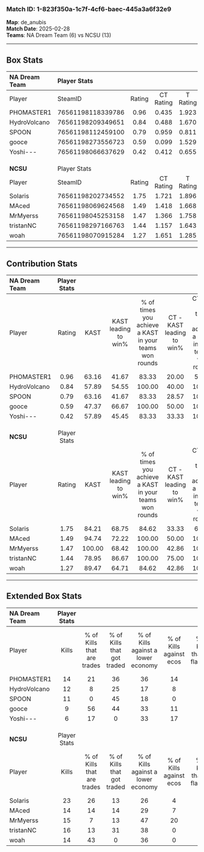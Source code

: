 ### Match ID: 1-823f350a-1c7f-4cf6-baec-445a3a6f32e9  
**Map**: de_anubis  
**Match Date**: 2025-02-28  
**Teams**: NA Dream Team (6) vs NCSU (13)  

---  

## Box Stats  

| **NA Dream Team** | Player Stats      |        |           |          |        |       |       |         |        |      |     |
| :- | :- | :-: | :-: | :-: | :-: | :-: | :-: | :-: | :-: | :-: | :-: |
| Player            | SteamID           | Rating | CT Rating | T Rating |  KAST  |  ADR  | Kills | Assists | Deaths | K/D  | HS% |
| PHOMASTER1        | 76561198118339786 |  0.96  |   0.435   |  1.923   | 63.16  | 78.7  |  14   |    4    |   17   | 0.82 | 64  |
| HydroVolcano      | 76561198209349651 |  0.84  |   0.488   |  1.670   | 57.89  | 68.7  |  12   |    2    |   15   | 0.80 | 50  |
| SPOON             | 76561198112459100 |  0.79  |   0.959   |  0.811   | 63.16  | 70.3  |  11   |    4    |   17   | 0.65 | 63  |
| gooce             | 76561198273556723 |  0.59  |   0.099   |  1.529   | 47.37  | 57.2  |   9   |    3    |   15   | 0.60 | 33  |
| Yoshi---          | 76561198066637629 |  0.42  |   0.412   |  0.655   | 57.89  | 45.0  |   6   |    4    |   18   | 0.33 | 16  |
|                   |                   |        |           |          |        |       |       |         |        |      |     |
|                   |                   |        |           |          |        |       |       |         |        |      |     |
|                   |                   |        |           |          |        |       |       |         |        |      |     |
| **NCSU**          | Player Stats      |        |           |          |        |       |       |         |        |      |     |
| Player            | SteamID           | Rating | CT Rating | T Rating |  KAST  |  ADR  | Kills | Assists | Deaths | K/D  | HS% |
| SoIaris           | 76561198202734552 |  1.75  |   1.721   |  1.896   | 84.21  | 109.6 |  23   |    2    |   12   | 1.92 | 34  |
| MAced             | 76561198069624568 |  1.49  |   1.418   |  1.668   | 94.74  | 88.8  |  14   |    8    |   8    | 1.75 | 50  |
| MrMyerss          | 76561198045253158 |  1.47  |   1.366   |  1.758   | 100.00 | 85.4  |  15   |   12    |   12   | 1.25 | 40  |
| tristanNC         | 76561198297166763 |  1.44  |   1.157   |  1.643   | 78.95  | 96.3  |  16   |    8    |   10   | 1.60 | 43  |
| woah              | 76561198070915284 |  1.27  |   1.651   |  1.285   | 89.47  | 58.7  |  14   |    3    |   10   | 1.40 | 42  |
---  

## Contribution Stats  

| **NA Dream Team** | Player Stats |        |                      |                                                        |                           |                                                             |                          |                                                            |
| :- | :-: | :-: | :-: | :-: | :-: | :-: | :-: | :-: |
| Player            |    Rating    |  KAST  | KAST leading to win% | % of times you achieve a KAST in your teams won rounds | CT - KAST leading to win% | CT - % of times you achieve a KAST in your teams won rounds | T - KAST leading to win% | T - % of times you achieve a KAST in your teams won rounds |
| PHOMASTER1        |     0.96     | 63.16  |        41.67         |                         83.33                          |           20.00           |                            50.00                            |          57.14           |                           100.00                           |
| HydroVolcano      |     0.84     | 57.89  |        54.55         |                         100.00                         |           40.00           |                           100.00                            |          66.67           |                           100.00                           |
| SPOON             |     0.79     | 63.16  |        41.67         |                         83.33                          |           28.57           |                           100.00                            |          60.00           |                           75.00                            |
| gooce             |     0.59     | 47.37  |        66.67         |                         100.00                         |           50.00           |                           100.00                            |          80.00           |                           100.00                           |
| Yoshi---          |     0.42     | 57.89  |        45.45         |                         83.33                          |           33.33           |                           100.00                            |          60.00           |                           75.00                            |
|                   |              |        |                      |                                                        |                           |                                                             |                          |                                                            |
|                   |              |        |                      |                                                        |                           |                                                             |                          |                                                            |
|                   |              |        |                      |                                                        |                           |                                                             |                          |                                                            |
| **NCSU**          | Player Stats |        |                      |                                                        |                           |                                                             |                          |                                                            |
| Player            |    Rating    |  KAST  | KAST leading to win% | % of times you achieve a KAST in your teams won rounds | CT - KAST leading to win% | CT - % of times you achieve a KAST in your teams won rounds | T - KAST leading to win% | T - % of times you achieve a KAST in your teams won rounds |
| SoIaris           |     1.75     | 84.21  |        68.75         |                         84.62                          |           33.33           |                            66.67                            |          90.00           |                           90.00                            |
| MAced             |     1.49     | 94.74  |        72.22         |                         100.00                         |           50.00           |                           100.00                            |          83.33           |                           100.00                           |
| MrMyerss          |     1.47     | 100.00 |        68.42         |                         100.00                         |           42.86           |                           100.00                            |          83.33           |                           100.00                           |
| tristanNC         |     1.44     | 78.95  |        86.67         |                         100.00                         |           75.00           |                           100.00                            |          90.91           |                           100.00                           |
| woah              |     1.27     | 89.47  |        64.71         |                         84.62                          |           42.86           |                           100.00                            |          80.00           |                           80.00                            |
---  

## Extended Box Stats  

| **NA Dream Team** | Player Stats |                            |                            |                                    |                         |                              |                                 |        |                             |                                     |                          |                               |                            |
| :- | :-: | :-: | :-: | :-: | :-: | :-: | :-: | :-: | :-: | :-: | :-: | :-: | :-: |
| Player            |    Kills     | % of Kills that are trades | % of Kills that got traded | % of Kills against a lower economy | % of Kills against ecos | % of Kills that are flawless | % of Kills that are close duels | Deaths | % of Deaths that get traded | % of Deaths against a lower economy | % of Deaths against ecos | % of Deaths that are flawless | % of Deaths that are close |
| PHOMASTER1        |      14      |             21             |             36             |                 36                 |           14            |              64              |                7                |   17   |              6              |                 18                  |            0             |              71               |             0              |
| HydroVolcano      |      12      |             8              |             25             |                 17                 |            8            |              75              |                0                |   15   |             20              |                 20                  |            7             |              53               |             0              |
| SPOON             |      11      |             0              |             45             |                 18                 |            0            |              64              |                0                |   17   |             24              |                 24                  |            6             |              65               |             6              |
| gooce             |      9       |             56             |             44             |                 33                 |           11            |              56              |                0                |   15   |              7              |                 20                  |            7             |              73               |             7              |
| Yoshi---          |      6       |             17             |             0              |                 33                 |           17            |              50              |                0                |   18   |             17              |                 22                  |            6             |              83               |             0              |
|                   |              |                            |                            |                                    |                         |                              |                                 |        |                             |                                     |                          |                               |                            |
|                   |              |                            |                            |                                    |                         |                              |                                 |        |                             |                                     |                          |                               |                            |
|                   |              |                            |                            |                                    |                         |                              |                                 |        |                             |                                     |                          |                               |                            |
| **NCSU**          | Player Stats |                            |                            |                                    |                         |                              |                                 |        |                             |                                     |                          |                               |                            |
| Player            |    Kills     | % of Kills that are trades | % of Kills that got traded | % of Kills against a lower economy | % of Kills against ecos | % of Kills that are flawless | % of Kills that are close duels | Deaths | % of Deaths that get traded | % of Deaths against a lower economy | % of Deaths against ecos | % of Deaths that are flawless | % of Deaths that are close |
| SoIaris           |      23      |             26             |             13             |                 26                 |            4            |              83              |                0                |   12   |             25              |                 33                  |            0             |              75               |             0              |
| MAced             |      14      |             14             |             14             |                 29                 |            7            |              57              |                0                |   8    |             38              |                 38                  |            0             |              25               |             0              |
| MrMyerss          |      15      |             7              |             13             |                 47                 |           20            |              73              |               13                |   12   |             42              |                 25                  |            0             |              67               |             8              |
| tristanNC         |      16      |             13             |             31             |                 38                 |            0            |              63              |                0                |   10   |             10              |                 20                  |            0             |              60               |             0              |
| woah              |      14      |             43             |             0              |                 36                 |            0            |              64              |                0                |   10   |             50              |                 20                  |            0             |              80               |             0              |
